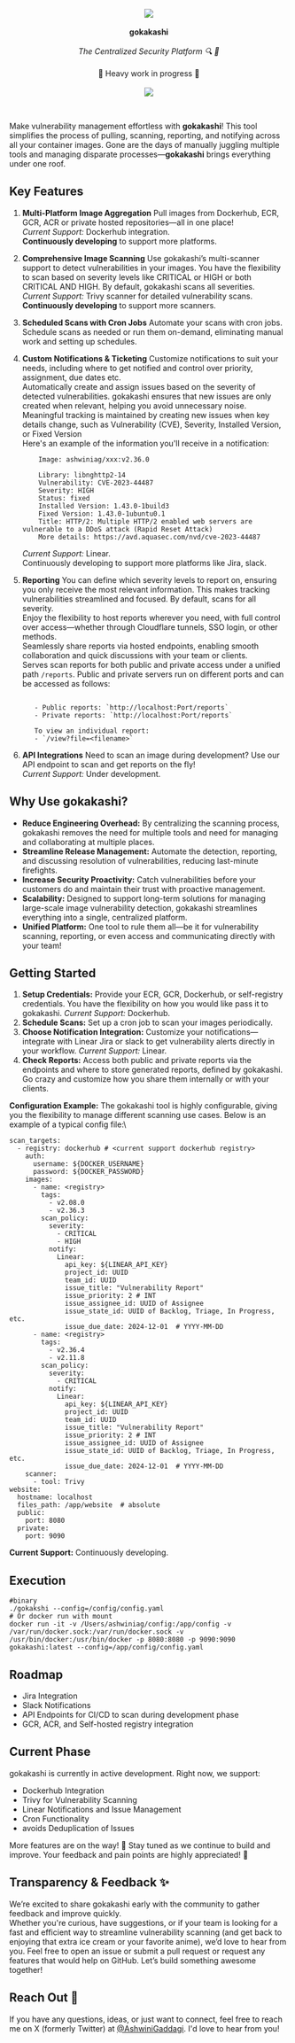 <p align="center">
   <img src="https://github.com/user-attachments/assets/d5a52847-eeac-4cbc-a047-7991a003a523">
  <br><br>
  <span><b>gokakashi</b></span>
  <br><br>
  <i>The Centralized Security Platform 🔍 🚀</i>
  <br><br>
  <span>🚧 Heavy work in progress 🚧</span>
  <br><br>
  <a href="https://github.com/shinobistack/gokakashi/actions/workflows/build.yml"><image src="https://github.com/shinobistack/gokakashi/actions/workflows/build.yml/badge.svg" /></a>
</p>

&nbsp;

Make vulnerability management effortless with **gokakashi**! 
This tool simplifies the process of pulling, scanning, reporting, and notifying across all your container images. Gone are the days of manually juggling multiple tools and managing disparate processes—**gokakashi** brings everything under one roof.

## Key Features
1. **Multi-Platform Image Aggregation**
   Pull images from Dockerhub, ECR, GCR, ACR or private hosted repositories—all in one place!  
   _Current Support:_ Dockerhub integration. \
   **Continuously developing** to support more platforms.

2. **Comprehensive Image Scanning**
   Use gokakashi’s multi-scanner support to detect vulnerabilities in your images.
   You have the flexibility to scan based on severity levels like CRITICAL or HIGH or both CRITICAL AND HIGH. By default, gokakashi scans all severities.\
   _Current Support:_ Trivy scanner for detailed vulnerability scans.\
   **Continuously developing** to support more scanners.

4. **Scheduled Scans with Cron Jobs**
   Automate your scans with cron jobs. Schedule scans as needed or run them on-demand, eliminating manual work and setting up schedules. 

5. **Custom Notifications & Ticketing**
   Customize notifications to suit your needs, including where to get notified and control over priority, assignment, due dates etc.\
   Automatically create and assign issues based on the severity of detected vulnerabilities. gokakashi ensures that new issues are only created when relevant, helping you avoid unnecessary noise.\
   Meaningful tracking is maintained by creating new issues when key details change, such as Vulnerability (CVE), Severity, Installed Version, or Fixed Version\
   Here's an example of the information you'll receive in a notification:
   ```
       Image: ashwiniag/xxx:v2.36.0
       
       Library: libnghttp2-14
       Vulnerability: CVE-2023-44487
       Severity: HIGH
       Status: fixed
       Installed Version: 1.43.0-1build3
       Fixed Version: 1.43.0-1ubuntu0.1
       Title: HTTP/2: Multiple HTTP/2 enabled web servers are vulnerable to a DDoS attack (Rapid Reset Attack)
       More details: https://avd.aquasec.com/nvd/cve-2023-44487
   ```
   _Current Support:_ Linear.\
   Continuously developing to support more platforms like Jira, slack.
5. **Reporting**
   You can define which severity levels to report on, ensuring you only receive the most relevant information. This makes tracking vulnerabilities streamlined and focused. By default, scans for all severity.\
   Enjoy the flexibility to host reports wherever you need, with full control over access—whether through Cloudflare tunnels, SSO login, or other methods.\
   Seamlessly share reports via hosted endpoints, enabling smooth collaboration and quick discussions with your team or clients.\
   Serves scan reports for both public and private access under a unified path `/reports`. Public and private servers run on different ports and can be accessed as follows:
   ```
      
      - Public reports: `http://localhost:Port/reports`
      - Private reports: `http://localhost:Port/reports`
      
      To view an individual report:
      - `/view?file=<filename>`
   ```

7. **API Integrations**
   Need to scan an image during development? Use our API endpoint to scan and get reports on the fly!\
   _Current Support:_ Under development.

## Why Use gokakashi?
- **Reduce Engineering Overhead:** By centralizing the scanning process, gokakashi removes the need for multiple tools and need for managing and collaborating at multiple places.
- **Streamline Release Management:** Automate the detection, reporting, and discussing resolution of vulnerabilities, reducing last-minute firefights. 
- **Increase Security Proactivity:** Catch vulnerabilities before your customers do and maintain their trust with proactive management.
- **Scalability:** Designed to support long-term solutions for managing large-scale image vulnerability detection, gokakashi streamlines everything into a single, centralized platform.
- **Unified Platform:** One tool to rule them all—be it for vulnerability scanning, reporting, or even access and communicating directly with your team!


## Getting Started
1. **Setup Credentials:** Provide your ECR, GCR, Dockerhub, or self-registry credentials. You have the flexibility on how you would like pass it to gokakashi.
   _Current Support:_ Dockerhub.
2. **Schedule Scans:** Set up a cron job to scan your images periodically.
3. **Choose Notification Integration:** Customize your notifications—integrate with Linear Jira or slack to get vulnerability alerts directly in your workflow.
   _Current Support:_ Linear.
4. **Check Reports:** Access both public and private reports via the endpoints and where to store generated reports, defined by gokakashi. Go crazy and customize how you share them internally or with your clients.

**Configuration Example:**
The gokakashi tool is highly configurable, giving you the flexibility to manage different scanning use cases. 
Below is an example of a typical config file:\
```
scan_targets:
  - registry: dockerhub # <current support dockerhub registry>
    auth:
      username: ${DOCKER_USERNAME}
      password: ${DOCKER_PASSWORD}
    images:
      - name: <registry>
        tags:
          - v2.08.0
          - v2.36.3
        scan_policy:
          severity:
            - CRITICAL
            - HIGH
          notify:
            Linear:
              api_key: ${LINEAR_API_KEY}
              project_id: UUID
              team_id: UUID
              issue_title: "Vulnerability Report"
              issue_priority: 2 # INT
              issue_assignee_id: UUID of Assignee
              issue_state_id: UUID of Backlog, Triage, In Progress, etc.
              issue_due_date: 2024-12-01  # YYYY-MM-DD
      - name: <registry>
        tags:
          - v2.36.4
          - v2.11.8
        scan_policy:
          severity:
            - CRITICAL
          notify:
            Linear:
              api_key: ${LINEAR_API_KEY}
              project_id: UUID
              team_id: UUID
              issue_title: "Vulnerability Report"
              issue_priority: 2 # INT
              issue_assignee_id: UUID of Assignee
              issue_state_id: UUID of Backlog, Triage, In Progress, etc.
              issue_due_date: 2024-12-01  # YYYY-MM-DD
    scanner:
      - tool: Trivy
website:
  hostname: localhost
  files_path: /app/website  # absolute
  public:
    port: 8080
  private:
    port: 9090

```
**Current Support:** Continuously developing.

## Execution
```
#binary
./gokakshi --config=/config/config.yaml
# Or docker run with mount
docker run -it -v /Users/ashwiniag/config:/app/config -v /var/run/docker.sock:/var/run/docker.sock -v /usr/bin/docker:/usr/bin/docker -p 8080:8080 -p 9090:9090 gokakashi:latest --config=/app/config/config.yaml

``` 

## Roadmap
- Jira Integration
- Slack Notifications
- API Endpoints for CI/CD to scan during development phase
- GCR, ACR, and Self-hosted registry integration
<more to be dumped from notes>

## Current Phase
gokakashi is currently in active development. Right now, we support:

- Dockerhub Integration
- Trivy for Vulnerability Scanning
- Linear Notifications and Issue Management
- Cron Functionality
- avoids Deduplication of Issues

More features are on the way! 🚀 Stay tuned as we continue to build and improve. Your feedback and pain points are highly appreciated! 🌻 

## Transparency & Feedback ✨
We’re excited to share gokakashi early with the community to gather feedback and improve quickly.\
Whether you're curious, have suggestions, or if your team is looking for a fast and efficient way to streamline vulnerability scanning (and get back to enjoying that extra ice cream or your favorite anime), we’d love to hear from you. Feel free to open an issue or submit a pull request or request any features that would help on GitHub. Let’s build something awesome together!

## Reach Out 💭
If you have any questions, ideas, or just want to connect, feel free to reach me on X (formerly Twitter) at [@AshwiniGaddagi](https://x.com/AshwiniGaddagi). I'd love to hear from you!


